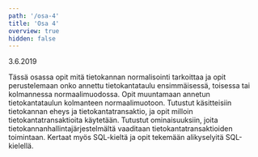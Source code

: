 ```yaml
---
path: '/osa-4'
title: 'Osa 4'
overview: true
hidden: false
---
```


<deadline>3.6.2019</deadline>

Tässä osassa opit mitä tietokannan normalisointi tarkoittaa ja opit perustelemaan onko annettu tietokantataulu ensimmäisessä, toisessa tai kolmannessa normaalimuodossa. Opit muuntamaan annetun tietokantataulun kolmanteen normaalimuotoon. Tutustut käsitteisiin tietokannan eheys ja tietokantatransaktio, ja opit milloin tietokantatransaktioita käytetään. Tutustut ominaisuuksiin, joita tietokannanhallintajärjestelmältä vaaditaan tietokantatransaktioiden toimintaan. Kertaat myös SQL-kieltä ja opit tekemään alikyselyitä SQL-kielellä.

<please-login></please-login>

<pages-in-this-section></pages-in-this-section>


<ab-study id="self_evaluation_k19_tikape">

<only-for-ab-group group=1>

<exercises-in-this-section ignore-quiz-tags="group-2,group-3"></exercises-in-this-section>

</only-for-ab-group>

<only-for-ab-group group=2>

<exercises-in-this-section ignore-quiz-tags="group-1,group-3"></exercises-in-this-section>

</only-for-ab-group>

<only-for-ab-group group=3>

<exercises-in-this-section ignore-quiz-tags="group-1,group-2"></exercises-in-this-section>

</only-for-ab-group>

</ab-study>

